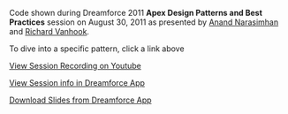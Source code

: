 Code shown during Dreamforce 2011 **Apex Design Patterns and Best Practices** session on August 30, 2011 as presented by [Anand Narasimhan](https://github.com/anandbn) and [Richard Vanhook](https://twitter.com/richardvanhook).

To dive into a specific pattern, click a link above

[View Session Recording on Youtube](http://www.youtube.com/watch?v=Sd_n_hbVuBE)

[View Session info in Dreamforce App](https://dreamevent.my.salesforce.com/a0930000009YIOhAAO?nooverride=1)

[Download Slides from Dreamforce App](https://dreamevent.my.salesforce.com/sfc/servlet.shepherd/version/download/0683000000157EL?asPdf=false&operationContext=CHATTER)
